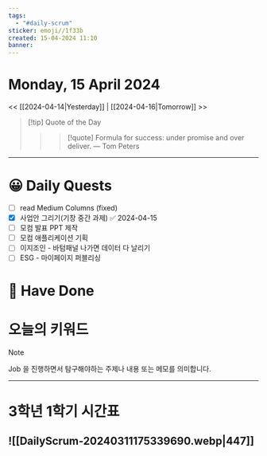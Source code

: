 ```yaml
---
tags:
  - "#daily-scrum"
sticker: emoji//1f33b
created: 15-04-2024 11:10
banner:
---
```

# Monday, 15 April 2024
<< [[2024-04-14|Yesterday]] | [[2024-04-16|Tomorrow]] >>

> [!tip] Quote of the Day  
> > > [!quote] Formula for success: under promise and over deliver.
> — Tom Peters

---

#  😀 Daily Quests
- [ ] read Medium Columns (fixed)
- [x] 사업안 그리기(기창 중간 과제) ✅ 2024-04-15
- [ ] 모컴 발표 PPT 제작
- [ ] 모컴 애플리케이션 기획
- [ ] 이지조인 - 바텀패널 나가면 데이터 다 날리기
- [ ] ESG - 마이페이지 퍼블리싱

# 🙂 Have Done



# 오늘의 키워드

> [!NOTE]
> Job 을 진행하면서 탐구해야하는 주제나 내용 또는 메모를 의미합니다.


---

# 3학년 1학기 시간표

![[DailyScrum-20240311175339690.webp|447]]
---

